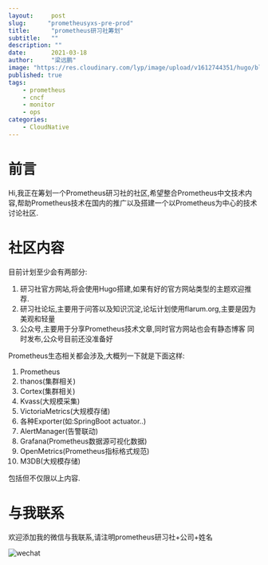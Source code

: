```yaml
---
layout:     post 
slug:      "prometheusyxs-pre-prod"
title:      "prometheus研习社筹划"
subtitle:   ""
description: ""
date:       2021-03-18
author:     "梁远鹏"
image: "https://res.cloudinary.com/lyp/image/upload/v1612744351/hugo/blog.github.io/pexels-bruno-cervera-6032877.jpg"
published: true
tags:
    - prometheus
    - cncf
    - monitor
    - ops
categories: 
    - CloudNative
---  
```


# 前言 

Hi,我正在筹划一个Prometheus研习社的社区,希望整合Prometheus中文技术内容,帮助Prometheus技术在国内的推广以及搭建一个以Prometheus为中心的技术讨论社区.  

# 社区内容  

目前计划至少会有两部分:  

1. 研习社官方网站,将会使用Hugo搭建,如果有好的官方网站类型的主题欢迎推荐.  
2. 研习社论坛,主要用于问答以及知识沉淀,论坛计划使用flarum.org,主要是因为美观和轻量  
3. 公众号,主要用于分享Prometheus技术文章,同时官方网站也会有静态博客 同时发布,公众号目前还没准备好    

Prometheus生态相关都会涉及,大概列一下就是下面这样:  

1. Prometheus  
2. thanos(集群相关)  
3. Cortex(集群相关)  
4. Kvass(大规模采集)  
5. VictoriaMetrics(大规模存储)  
6. 各种Exporter(如:SpringBoot actuator..)  
7. AlertManager(告警联动)  
8. Grafana(Prometheus数据源可视化数据)  
9. OpenMetrics(Prometheus指标格式规范)  
10. M3DB(大规模存储)  

包括但不仅限以上内容.

# 与我联系

欢迎添加我的微信与我联系,请注明prometheus研习社+公司+姓名  

![wechat](https://res.cloudinary.com/lyp/image/upload/v1614786289/weixin.jpg)